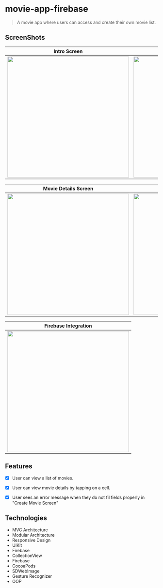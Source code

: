 # movie-app-firebase

> A movie app where users can access and create their own movie list.



## ScreenShots

| Intro Screen | Movie List Screen |Create Movie Screen|
| ------------ |  -----------------|--------------------
<img src ="https://snipboard.io/7sko6C.jpg" widt=200 height=400>|<img src ="https://snipboard.io/v0DlxR.jpg" widt=200 height=400>|<img src ="https://snipboard.io/xmw75y.jpg" widt=200 height=400>

| Movie Details Screen| Edit Movie Screen |
| ------------------- |  -----------------|
<img src ="https://snipboard.io/fTk0Ht.jpg" widt=200 height=400>|<img src ="https://snipboard.io/fj4Wsh.jpg" widt=200 height=400>

| Firebase Integration| 
| ------------------- |  
<img src ="https://snipboard.io/CQGzPZ.jpg" widt=200 height=400>|

## Features
- [x] User can view a list of movies. 
- [x] User can view movie details by tapping on a cell.
- [x] User sees an error message when they do not fil fields properly in "Create Movie Screen"


## Technologies

- MVC Architecture
- Modular Architecture
- Responsive Design
- UIKit
- Firebase
- CollectionView
- Firebase
- CocoaPods
- SDWebImage
- Gesture Recognizer
- OOP
